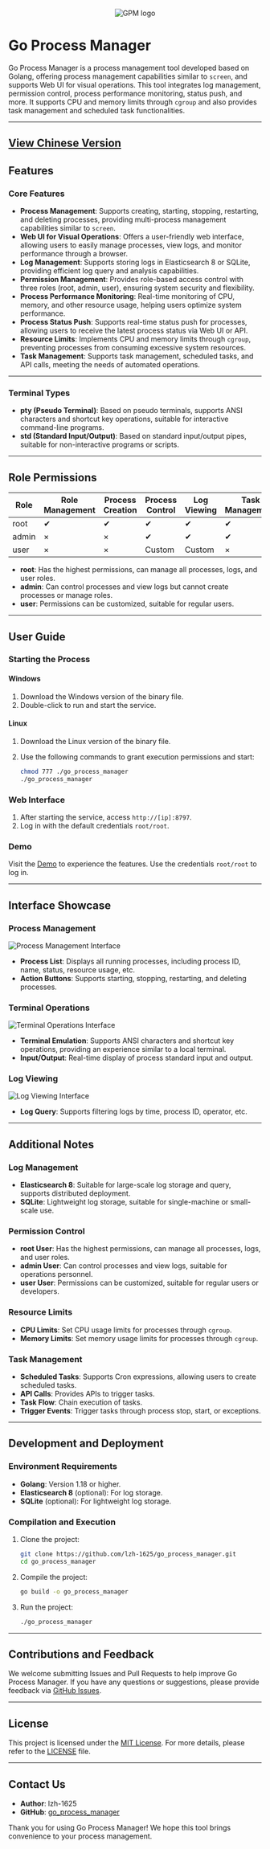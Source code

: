 <div align="center">
  <br/>
  <img src="https://raw.githubusercontent.com/lzh-1625/go_process_manager/refs/heads/master/resources/templates/favicon.ico" alt="GPM logo">
  <br/>
</div>


# Go Process Manager

Go Process Manager is a process management tool developed based on Golang, offering process management capabilities similar to `screen`, and supports Web UI for visual operations. This tool integrates log management, permission control, process performance monitoring, status push, and more. It supports CPU and memory limits through `cgroup` and also provides task management and scheduled task functionalities.

---


## [View Chinese Version](./README_CN.md)

## Features

### Core Features

- **Process Management**: Supports creating, starting, stopping, restarting, and deleting processes, providing multi-process management capabilities similar to `screen`.
- **Web UI for Visual Operations**: Offers a user-friendly web interface, allowing users to easily manage processes, view logs, and monitor performance through a browser.
- **Log Management**: Supports storing logs in Elasticsearch 8 or SQLite, providing efficient log query and analysis capabilities.
- **Permission Management**: Provides role-based access control with three roles (root, admin, user), ensuring system security and flexibility.
- **Process Performance Monitoring**: Real-time monitoring of CPU, memory, and other resource usage, helping users optimize system performance.
- **Process Status Push**: Supports real-time status push for processes, allowing users to receive the latest process status via Web UI or API.
- **Resource Limits**: Implements CPU and memory limits through `cgroup`, preventing processes from consuming excessive system resources.
- **Task Management**: Supports task management, scheduled tasks, and API calls, meeting the needs of automated operations.

---

### Terminal Types

- **pty (Pseudo Terminal)**: Based on pseudo terminals, supports ANSI characters and shortcut key operations, suitable for interactive command-line programs.
- **std (Standard Input/Output)**: Based on standard input/output pipes, suitable for non-interactive programs or scripts.

---

## Role Permissions

| Role  | Role Management | Process Creation | Process Control | Log Viewing | Task Management |
| ----- | --------------- | ---------------- | --------------- | ----------- | --------------- |
| root  | ✔              | ✔               | ✔              | ✔          | ✔              |
| admin | ×              | ×               | ✔              | ✔          | ✔              |
| user  | ×              | ×               | Custom          | Custom      | ×              |

- **root**: Has the highest permissions, can manage all processes, logs, and user roles.
- **admin**: Can control processes and view logs but cannot create processes or manage roles.
- **user**: Permissions can be customized, suitable for regular users.

---

## User Guide

### Starting the Process

#### Windows

1. Download the Windows version of the binary file.
2. Double-click to run and start the service.

#### Linux

1. Download the Linux version of the binary file.
2. Use the following commands to grant execution permissions and start:

   ```bash
   chmod 777 ./go_process_manager
   ./go_process_manager
   ```

### Web Interface

1. After starting the service, access `http://[ip]:8797`.
2. Log in with the default credentials `root/root`.

### Demo

Visit the [Demo](http://xcon.top:9787/process) to experience the features. Use the credentials `root/root` to log in.

---

## Interface Showcase

### Process Management

![Process Management Interface](https://github.com/lzh-1625/go_process_manager/assets/59822923/50f31b99-41d4-4d8c-88fe-20c978385155)

- **Process List**: Displays all running processes, including process ID, name, status, resource usage, etc.
- **Action Buttons**: Supports starting, stopping, restarting, and deleting processes.

### Terminal Operations

![Terminal Operations Interface](https://github.com/lzh-1625/go_process_manager/assets/59822923/63eb6bec-353f-4d12-a1d9-95d89fccdac3)

- **Terminal Emulation**: Supports ANSI characters and shortcut key operations, providing an experience similar to a local terminal.
- **Input/Output**: Real-time display of process standard input and output.

### Log Viewing

![Log Viewing Interface](https://github.com/lzh-1625/go_process_manager/assets/59822923/6af8e228-7709-45c5-aba8-4b61dc825026)

- **Log Query**: Supports filtering logs by time, process ID, operator, etc.

---

## Additional Notes

### Log Management

- **Elasticsearch 8**: Suitable for large-scale log storage and query, supports distributed deployment.
- **SQLite**: Lightweight log storage, suitable for single-machine or small-scale use.

### Permission Control

- **root User**: Has the highest permissions, can manage all processes, logs, and user roles.
- **admin User**: Can control processes and view logs, suitable for operations personnel.
- **user User**: Permissions can be customized, suitable for regular users or developers.

### Resource Limits

- **CPU Limits**: Set CPU usage limits for processes through `cgroup`.
- **Memory Limits**: Set memory usage limits for processes through `cgroup`.

### Task Management

- **Scheduled Tasks**: Supports Cron expressions, allowing users to create scheduled tasks.
- **API Calls**: Provides APIs to trigger tasks.
- **Task Flow**: Chain execution of tasks.
- **Trigger Events**: Trigger tasks through process stop, start, or exceptions.

---

## Development and Deployment

### Environment Requirements

- **Golang**: Version 1.18 or higher.
- **Elasticsearch 8** (optional): For log storage.
- **SQLite** (optional): For lightweight log storage.

### Compilation and Execution

1. Clone the project:

   ```bash
   git clone https://github.com/lzh-1625/go_process_manager.git
   cd go_process_manager
   ```
2. Compile the project:

   ```bash
   go build -o go_process_manager
   ```
3. Run the project:

   ```bash
   ./go_process_manager
   ```

---

## Contributions and Feedback

We welcome submitting Issues and Pull Requests to help improve Go Process Manager. If you have any questions or suggestions, please provide feedback via [GitHub Issues](https://github.com/lzh-1625/go_process_manager/issues).

---

## License

This project is licensed under the [MIT License](https://opensource.org/licenses/MIT). For more details, please refer to the [LICENSE](LICENSE) file.

---

## Contact Us

- **Author**: lzh-1625
- **GitHub**: [go_process_manager](https://github.com/lzh-1625/go_process_manager)

Thank you for using Go Process Manager! We hope this tool brings convenience to your process management.
